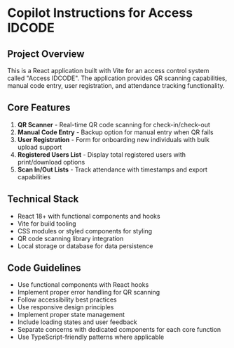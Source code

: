# Copilot Instructions for Access IDCODE

<!-- Use this file to provide workspace-specific custom instructions to Copilot. For more details, visit https://code.visualstudio.com/docs/copilot/copilot-customization#_use-a-githubcopilotinstructionsmd-file -->

## Project Overview

This is a React application built with Vite for an access control system called "Access IDCODE". The application provides QR scanning capabilities, manual code entry, user registration, and attendance tracking functionality.

## Core Features

1. **QR Scanner** - Real-time QR code scanning for check-in/check-out
2. **Manual Code Entry** - Backup option for manual entry when QR fails
3. **User Registration** - Form for onboarding new individuals with bulk upload support
4. **Registered Users List** - Display total registered users with print/download options
5. **Scan In/Out Lists** - Track attendance with timestamps and export capabilities

## Technical Stack

- React 18+ with functional components and hooks
- Vite for build tooling
- CSS modules or styled components for styling
- QR code scanning library integration
- Local storage or database for data persistence

## Code Guidelines

- Use functional components with React hooks
- Implement proper error handling for QR scanning
- Follow accessibility best practices
- Use responsive design principles
- Implement proper state management
- Include loading states and user feedback
- Separate concerns with dedicated components for each core function
- Use TypeScript-friendly patterns where applicable
